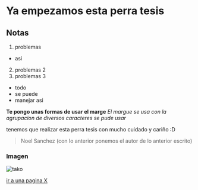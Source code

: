 # Ya empezamos esta perra tesis 

## Notas

1. problemas 
* asi
2. problemas 2
3. problemas 3
 * todo 
 * se puede 
 * manejar asi
 
 
**Te pongo unas formas de usar el marge**
_El margue se usa con la agrupacion de diversos caracteres_
*se pude usar*

tenemos que realizar esta perra tesis con mucho cuidado y cariño :D
> Noel Sanchez
(con lo anterior ponemos el autor de lo anterior escrito)

### Imagen

![tako](https://thumbs.gfycat.com/DearestElatedFrog-size_restricted.gif)

[ir a una pagina X](https://i.pinimg.com/originals/81/b2/19/81b21906fa0e12669123ad162c7e371f.gif)
